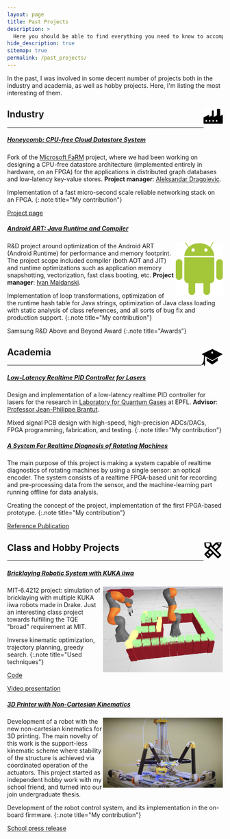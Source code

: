 ```yaml
---
layout: page
title: Past Projects
description: >
  Here you should be able to find everything you need to know to accomplish the most common tasks when blogging with Hydejack.
hide_description: true
sitemap: true
permalink: /past_projects/
---
```


In the past, I was involved in some decent number of projects both in the industry and academia, as well as hobby projects. Here, I'm listing the most interesting of them.

## Industry <img src="../assets/img/industry_icon.png" width="45" height="45" style="float:right; object-position: 0 -6pt;"/>

---

##### <ins>Honeycomb: CPU-free Cloud Datastore System</ins>

Fork of the <a href="https://www.microsoft.com/en-us/research/project/farm/" title="MSRC">Microsoft FaRM</a> project, where we had been working on designing a CPU-free datastore architecture (implemented entirely in hardware, on an FPGA) for the applications in distributed graph databases and low-latency key-value stores. **Project manager**: <a href="https://www.linkedin.com/in/aleksandar-dragojevic-909469a/">Aleksandar Dragojevic</a>.

Implementation of a fast micro-second scale reliable networking stack on an FPGA.
{:.note title="My contribution"}

<a href="https://www.microsoft.com/en-us/research/project/honeycomb/" title="MSRC">Project page</a>

##### <ins>Android ART: Java Runtime and Compiler</ins>

<img src="../assets/img/android_logo.png" width="110" style="float:right; padding-left: 2pt" />

R&D project around optimization of the Android ART (Android Runtime) for performance and memory footprint. The project scope included compiler (both AOT and JIT) and runtime optimizations such as application memory snapshotting, vectorization, fast class booting, etc. **Project manager**: <a href="https://www.linkedin.com/in/ivan-maidanski-271a4a22/">Ivan Maidanski</a>.

Implementation of loop transformations, optimization of the runtime hash table for Java strings, optimization of Java class loading with static analysis of class references, and all sorts of bug fix and production support.
{:.note title="My contribution"}

Samsung R&D Above and Beyond Award
{:.note title="Awards"}


## Academia <img src="../assets/img/academia_icon.png" width="50" height="50" style="float:right; object-position: 0 -4pt;" />

---

##### <ins>Low-Latency Realtime PID Controller for Lasers</ins>

Design and implementation of a low-latency realtime PID controller for lasers for the research in <a href="https://www.microsoft.com/en-us/research/project/farm/" title="MSRC">Laboratory for Quantum Gases</a> at EPFL. **Advisor**: <a href="https://people.epfl.ch/jean-philippe.brantut">Professor Jean-Philippe Brantut</a>.

Mixed signal PCB design with high-speed, high-precision ADCs/DACs, FPGA programming, fabrication, and testing.
{:.note title="My contribution"}

##### <ins>A System For Realtime Diagnosis of Rotating Machines</ins>

The main purpose of this project is making a system capable of realtime diagnostics of rotating machines by using a single sensor: an optical encoder. The system consists of a realtime FPGA-based unit for recording and pre-processing data from the sensor, and the machine-learning part running offline for data analysis.

Creating the concept of the project, implementation of the first FPGA-based prototype.
{:.note title="My contribution"}

<a href="https://elibrary.ru/item.asp?id=24933545" title="Paper">Reference Publication</a>


## Class and Hobby Projects <img src="../assets/img/hobby_icon.png" width="45" height="45" style="float:right; object-position: 0 -4pt;" />

---

##### <ins>Bricklaying Robotic System with KUKA iiwa </ins>

<img src="../assets/img/iiwa.png" width="280" style="float:right; padding-left: 2pt" />

MIT-6.4212 project: simulation of bricklaying with multiple KUKA iiwa robots made in Drake. Just an interesting class project towards fulfilling the TQE "broad" requirement at MIT.

Inverse kinematic optimization, trajectory planning, greedy search.
{:.note title="Used techniques"}

<a href="https://github.com/barabanshek/MIT_6_4212" title="code">Code</a>

<a href="https://www.youtube.com/watch?v=T4a4LqPDyvE&t=11s" title="presentation">Video presentation</a>


##### <ins>3D Printer with Non-Cartesian Kinematics</ins>

<img src="../assets/img/3d_printer.png" width="280" style="float:right; padding-left: 2pt" />

Development of a robot with the new non-cartesian kinematics for 3D printing. The main novelty of this work is the support-less kinematic scheme where stability of the structure is achieved via coordinated operation of the actuators. This project started as independent hobby work with my school friend, and turned into our join undergraduate thesis.

Development of the robot control system, and its implementation in the on-board firmware.
{:.note title="My contribution"}

<a href="https://www.youtube.com/watch?v=p9RoNIMCmE0&t=2s" title="Robot">School press release</a>
